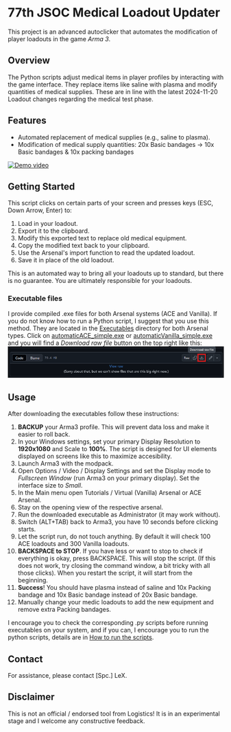 # 77th JSOC Medical Loadout Updater

This project is an advanced autoclicker that automates the modification of player loadouts in the game *Arma 3*. 

## Overview

The Python scripts adjust medical items in player profiles by interacting with the game interface. They replace items like saline with plasma and modify quantities of medical supplies.
These are in line with the latest 2024-11-20 Loadout changes regarding the medical test phase. 

## Features

- Automated replacement of medical supplies (e.g., saline to plasma).
- Modification of medical supply quantities: 20x Basic bandages -> 10x Basic bandages & 10x packing bandages

[![Demo video](https://img.youtube.com/vi/ZadszQcT48A/0.jpg)](https://www.youtube.com/watch?v=ZadszQcT48A)

## Getting Started

This script clicks on certain parts of your screen and presses keys (ESC, Down Arrow, Enter) to:
1. Load in your loadout.
2. Export it to the clipboard.
3. Modify this exported text to replace old medical equipment.
4. Copy the modified text back to your clipboard.
5. Use the Arsenal's import function to read the updated loadout.
6. Save it in place of the old loadout.

This is an automated way to bring all your loadouts up to standard, but there is no guarantee.
You are ultimately responsible for your loadouts.

### Executable files

I provide compiled .exe files for both Arsenal systems (ACE and Vanilla). 
If you do not know how to run a Python script, I suggest that you use this method.
They are located in the [Executables](./Executables/) directory for both Arsenal types.
Click on [automaticACE_simple.exe](./Executables/automaticACE_simple.exe) or [automaticVanilla_simple.exe](./Executables/automaticVanilla_simple.exe) and you will find a _Download raw file_ button on the top right like this:
![Download button](./Pictures/downloadButton.png) 


## Usage

After downloading the executables follow these instructions:
1. **BACKUP** your Arma3 profile. This will prevent data loss and make it easier to roll back.
2. In your Windows settings, set your primary Display Resolution to **1920x1080** and Scale to **100%**. The script is designed for UI elements displayed on screens like this to maximize accesibility.
3. Launch Arma3 with the modpack.
4. Open Options / Video / Display Settings and set the Display mode to _Fullscreen Window_ (run Arma3 on your primary display). Set the interface size to _Small_.
5. In the Main menu open Tutorials / Virtual (Vanilla) Arsenal or ACE Arsenal.
6. Stay on the opening view of the respective arsenal.
7. Run the downloaded executable as Administrator (it may work without).
8. Switch (ALT+TAB) back to Arma3, you have 10 seconds before clicking starts.
9. Let the script run, do not touch anything. By default it will check 100 ACE loadouts and 300 Vanilla loadouts.
11. **BACKSPACE to STOP**. If you have less or want to stop to check if everything is okay, press BACKSPACE. This will stop the script. (If this does not work, try closing the command window, a bit tricky with all those clicks). When you restart the script, it will start from the beginning. 
12. **Success**! You should have plasma instead of saline and 10x Packing bandage and 10x Basic bandage instead of 20x Basic bandage.
13. Manually change your medic loadouts to add the new equipment and remove extra Packing bandages. 

I encourage you to check the corresponding .py scripts before running executables on your system, and if you can, I encourage you to run the python scripts, details are in [How to run the scripts](./scriptREADME.md).

## Contact

For assistance, please contact [Spc.] LeX.

## Disclaimer

This is not an official / endorsed tool from Logistics!
It is in an experimental stage and I welcome any constructive feedback. 
